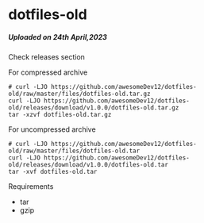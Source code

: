 # dotfiles-old
##### Uploaded on 24th April,2023
Check releases section

For compressed archive 
```
# curl -LJO https://github.com/awesomeDev12/dotfiles-old/raw/master/files/dotfiles-old.tar.gz
curl -LJO https://github.com/awesomeDev12/dotfiles-old/releases/download/v1.0.0/dotfiles-old.tar.gz
tar -xzvf dotfiles-old.tar.gz
```

For uncompressed archive
```
# curl -LJO https://github.com/awesomeDev12/dotfiles-old/raw/master/files/dotfiles-old.tar
curl -LJO https://github.com/awesomeDev12/dotfiles-old/releases/download/v1.0.0/dotfiles-old.tar
tar -xvf dotfiles-old.tar
```

Requirements 
- tar
- gzip
